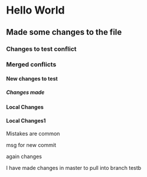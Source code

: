 # Hello World

## Made some changes to the file



### Changes to test conflict

### Merged conflicts

#### New changes to test

##### Changes made

#### Local Changes 

#### Local Changes1


Mistakes are common

msg for new commit

again changes

I have made changes in master to pull into branch testb


